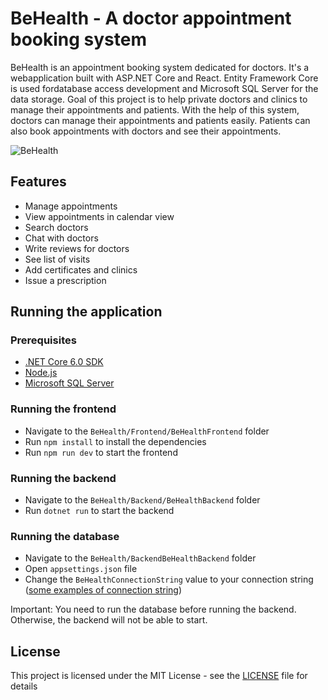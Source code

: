 # BeHealth - A doctor appointment booking system

BeHealth is an appointment booking system dedicated for doctors. It's a webapplication built with ASP.NET Core and React. Entity Framework Core is used fordatabase access development and Microsoft SQL Server for the data storage. Goal of this project is to help private doctors and clinics to manage their appointments and patients. With the help of this system, doctors can manage their appointments and patients easily. Patients can also book appointments with doctors and see their appointments.

![BeHealth](https://i.imgur.com/WEVctzf.png)

## Features

- Manage appointments
- View appointments in calendar view
- Search doctors
- Chat with doctors
- Write reviews for doctors
- See list of visits
- Add certificates and clinics
- Issue a prescription

## Running the application

### Prerequisites

- [.NET Core 6.0 SDK](https://dotnet.microsoft.com/download/dotnet-core/6.0)
- [Node.js](https://nodejs.org/en/)
- [Microsoft SQL Server](https://www.microsoft.com/en-us/sql-server/sql-server-downloads)

### Running the frontend

- Navigate to the `BeHealth/Frontend/BeHealthFrontend` folder
- Run `npm install` to install the dependencies
- Run `npm run dev` to start the frontend

### Running the backend

- Navigate to the `BeHealth/Backend/BeHealthBackend` folder
- Run `dotnet run` to start the backend

### Running the database

- Navigate to the `BeHealth/BackendBeHealthBackend` folder
- Open `appsettings.json` file
- Change the `BeHealthConnectionString` value to your connection string ([some examples of connection string](https://www.connectionstrings.com/sql-server/))

Important: You need to run the database before running the backend. Otherwise, the backend will not be able to start.

## License

This project is licensed under the MIT License - see the [LICENSE](LICENSE) file for details
